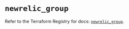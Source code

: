# `newrelic_group`

Refer to the Terraform Registry for docs: [`newrelic_group`](https://registry.terraform.io/providers/newrelic/newrelic/3.42.0/docs/resources/group).

